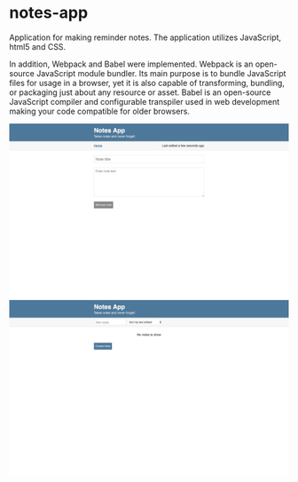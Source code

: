 # notes-app
Application for making reminder notes. The application utilizes JavaScript, html5 and CSS.

In addition, Webpack and Babel were implemented. Webpack is an open-source JavaScript module bundler. Its main purpose is to bundle JavaScript files for usage in a browser, yet it is also capable of transforming, bundling, or packaging just about any resource or asset. Babel is an open-source JavaScript compiler and configurable transpiler used in web development making your code compatible for older browsers.


![Settings Window](./public/images/shot.png)
![Settings Window](./public/images/shot2.png)
